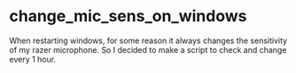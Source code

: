 # change_mic_sens_on_windows
When restarting windows, for some reason it always changes the sensitivity of my razer microphone. So I decided to make a script to check and change every 1 hour.
